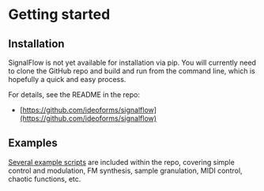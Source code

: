 # Getting started

## Installation

SignalFlow is not yet available for installation via pip. You will currently need to clone the GitHub repo and build and run from the command line, which is hopefully a quick and easy process.

For details, see the README in the repo:

* [https://github.com/ideoforms/signalflow](https://github.com/ideoforms/signalflow)

## Examples

[Several example scripts](https://github.com/ideoforms/signalflow/tree/master/examples) are included within the repo, covering simple control and modulation, FM synthesis, sample granulation, MIDI control, chaotic functions, etc.
